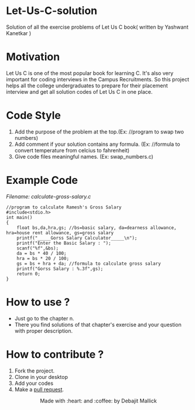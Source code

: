 # Let-Us-C-solution

Solution of all the exercise problems of Let Us C book( written by Yashwant Kanetkar )

# Motivation

Let Us C is one of the most popular book for learning C. It's also very important for coding interviews in the Campus Recruitments. So this project helps all the college undergraduates to prepare for their placement interview and get all solution codes of Let Us C in one place.

# Code Style

1. Add the purpose of the problem at the top.(Ex: //program to swap two numbers)
1. Add comment if your solution contains any formula. (Ex: //formula to convert temperature from celcius to fahrenheit)
1. Give code files meaningful names. (Ex: swap_numbers.c)

# Example Code

_Filename: calculate-gross-salary.c_

```
//program to calculate Ramesh's Gross Salary
#include<stdio.h>
int main()
{
	float bs,da,hra,gs;	//bs=basic salary, da=dearness allowance, hra=house rent allowance, gs=gross salary
	printf("_____Gorss Salary Calculator_____\n");
	printf("Enter the Basic Salary : ");
	scanf("%f",&bs);
	da = bs * 40 / 100;
	hra = bs * 20 / 100;
	gs = bs + hra + da;	//formula to calculate gross salary
	printf("Gorss Salary : %.3f",gs);
	return 0;
}

```

# How to use ?

- Just go to the chapter n.
- There you find solutions of that chapter's exercise and your question with proper description.

# How to contribute ?

1. Fork the project.
1. Clone in your desktop
1. Add your codes
1. Make a [pull request](https://docs.github.com/en/github/collaborating-with-issues-and-pull-requests/about-pull-requests).

<p align="center">Made with :heart: and  :coffee: by Debajit Mallick</p>
